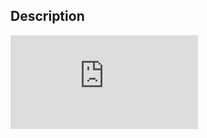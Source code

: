 ## Description

<embed src="https://github.com/tej-prash/yoga-pose-classification-system/blob/main/pdf/Description.pdf" type="application/pdf"/>

